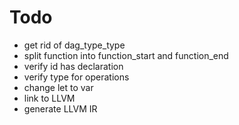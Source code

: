 # Todo
* get rid of dag_type_type
* split function into function_start and function_end
* verify id has declaration
* verify type for operations
* change let to var
* link to LLVM
* generate LLVM IR